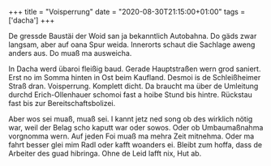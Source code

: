 +++
title = "Voisperrung"
date = "2020-08-30T21:15:00+01:00"
tags = ['dacha']
+++

De gressde Baustäi der Woid san ja bekanntlich Autobahna. Do gäds zwar langsam, aber auf oana Spur weida. Innerorts schaut die Sachlage aweng anders aus. Do muaß ma ausweicha.

<!--more-->

In Dacha werd übaroi fleißig baud. Gerade Hauptstraßen wern grod saniert. Erst no im Somma hinten in Ost beim Kaufland. Desmoi is de Schleißheimer Straß dran. Voisperrung. Komplett dicht. Da braucht ma über de Umleitung durchd Erich-Ollenhauer schomoi fast a hoibe Stund bis hintre. Rückstau fast bis zur Bereitschaftsbolizei.

Aber wos sei muaß, muaß sei. I kannt jetz ned song ob des wirklich nötig war, weil der Belag scho kaputt war oder sowos. Oder ob Umbaumaßnahma vorgnomma wern. Auf jeden Foi muaß ma mehra Zeit mitnehma. Oder ma fahrt besser glei mim Radl oder kafft woanders ei. Bleibt zum hoffa, dass de Arbeiter des guad hibringa. Ohne de Leid lafft nix, Hut ab.
